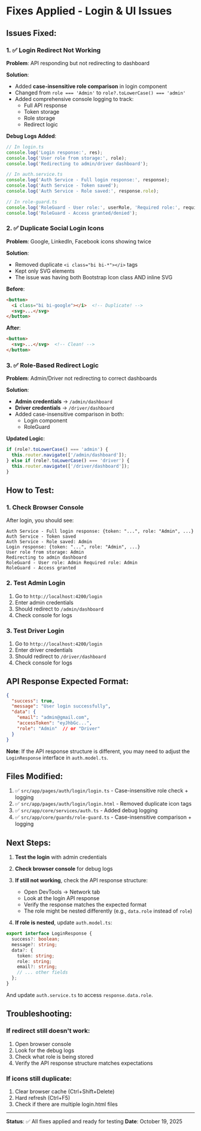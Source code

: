 # Fixes Applied - Login & UI Issues

## Issues Fixed:

### 1. ✅ Login Redirect Not Working
**Problem**: API responding but not redirecting to dashboard

**Solution**:
- Added **case-insensitive role comparison** in login component
- Changed from `role === 'Admin'` to `role?.toLowerCase() === 'admin'`
- Added comprehensive console logging to track:
  - Full API response
  - Token storage
  - Role storage
  - Redirect logic

**Debug Logs Added**:
```typescript
// In login.ts
console.log('Login response:', res);
console.log('User role from storage:', role);
console.log('Redirecting to admin/driver dashboard');

// In auth.service.ts
console.log('Auth Service - Full login response:', response);
console.log('Auth Service - Token saved');
console.log('Auth Service - Role saved:', response.role);

// In role-guard.ts
console.log('RoleGuard - User role:', userRole, 'Required role:', requiredRole);
console.log('RoleGuard - Access granted/denied');
```

### 2. ✅ Duplicate Social Login Icons
**Problem**: Google, LinkedIn, Facebook icons showing twice

**Solution**:
- Removed duplicate `<i class="bi bi-*"></i>` tags
- Kept only SVG elements
- The issue was having both Bootstrap Icon class AND inline SVG

**Before**:
```html
<button>
  <i class="bi bi-google"></i>  <!-- Duplicate! -->
  <svg>...</svg>
</button>
```

**After**:
```html
<button>
  <svg>...</svg>  <!-- Clean! -->
</button>
```

### 3. ✅ Role-Based Redirect Logic
**Problem**: Admin/Driver not redirecting to correct dashboards

**Solution**:
- **Admin credentials** → `/admin/dashboard`
- **Driver credentials** → `/driver/dashboard`
- Added case-insensitive comparison in both:
  - Login component
  - RoleGuard

**Updated Logic**:
```typescript
if (role?.toLowerCase() === 'admin') {
  this.router.navigate(['/admin/dashboard']);
} else if (role?.toLowerCase() === 'driver') {
  this.router.navigate(['/driver/dashboard']);
}
```

## How to Test:

### 1. Check Browser Console
After login, you should see:
```
Auth Service - Full login response: {token: "...", role: "Admin", ...}
Auth Service - Token saved
Auth Service - Role saved: Admin
Login response: {token: "...", role: "Admin", ...}
User role from storage: Admin
Redirecting to admin dashboard
RoleGuard - User role: Admin Required role: Admin
RoleGuard - Access granted
```

### 2. Test Admin Login
1. Go to `http://localhost:4200/login`
2. Enter admin credentials
3. Should redirect to `/admin/dashboard`
4. Check console for logs

### 3. Test Driver Login
1. Go to `http://localhost:4200/login`
2. Enter driver credentials
3. Should redirect to `/driver/dashboard`
4. Check console for logs

## API Response Expected Format:

```json
{
  "success": true,
  "message": "User login successfully",
  "data": {
    "email": "admin@gmail.com",
    "accessToken": "eyJhbGc...",
    "role": "Admin"  // or "Driver"
  }
}
```

**Note**: If the API response structure is different, you may need to adjust the `LoginResponse` interface in `auth.model.ts`.

## Files Modified:

1. ✅ `src/app/pages/auth/login/login.ts` - Case-insensitive role check + logging
2. ✅ `src/app/pages/auth/login/login.html` - Removed duplicate icon tags
3. ✅ `src/app/core/services/auth.ts` - Added debug logging
4. ✅ `src/app/core/guards/role-guard.ts` - Case-insensitive comparison + logging

## Next Steps:

1. **Test the login** with admin credentials
2. **Check browser console** for debug logs
3. **If still not working**, check the API response structure:
   - Open DevTools → Network tab
   - Look at the login API response
   - Verify the response matches the expected format
   - The role might be nested differently (e.g., `data.role` instead of `role`)

4. **If role is nested**, update `auth.model.ts`:
```typescript
export interface LoginResponse {
  success?: boolean;
  message?: string;
  data?: {
    token: string;
    role: string;
    email?: string;
    // ... other fields
  };
}
```

And update `auth.service.ts` to access `response.data.role`.

## Troubleshooting:

### If redirect still doesn't work:
1. Open browser console
2. Look for the debug logs
3. Check what role is being stored
4. Verify the API response structure matches expectations

### If icons still duplicate:
1. Clear browser cache (Ctrl+Shift+Delete)
2. Hard refresh (Ctrl+F5)
3. Check if there are multiple login.html files

---

**Status**: ✅ All fixes applied and ready for testing
**Date**: October 19, 2025
